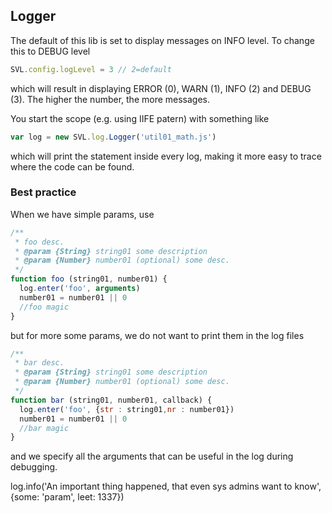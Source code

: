 

## Logger

The default of this lib is set to display messages on INFO level.
To change this to DEBUG level
```JavaScript
SVL.config.logLevel = 3 // 2=default
```
which will result in displaying ERROR (0), WARN (1), INFO (2) and DEBUG (3).
The higher the number, the more messages.

You start the scope (e.g. using IIFE patern) with something like
```JavaScript
var log = new SVL.log.Logger('util01_math.js')
```
which will print the statement inside every log,
making it more easy to trace where the code can be found.

### Best practice
When we have simple params, use
```JavaScript
/**
 * foo desc.
 * @param {String} string01 some description
 * @param {Number} number01 (optional) some desc.
 */
function foo (string01, number01) {
  log.enter('foo', arguments)
  number01 = number01 || 0
  //foo magic
}
```
but for more some params, we do not want to print them in the log files
```JavaScript
/**
 * bar desc.
 * @param {String} string01 some description
 * @param {Number} number01 (optional) some desc.
 */
function bar (string01, number01, callback) {
  log.enter('foo', {str : string01,nr : number01})
  number01 = number01 || 0
  //bar magic
}
```
and we specify all the arguments that can be useful in the log during debugging.

log.info('An important thing happened, that even sys admins want to know', {some: 'param', leet: 1337})
